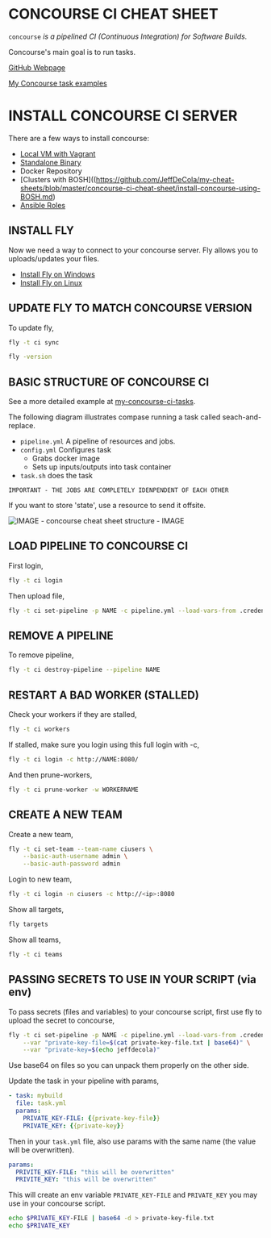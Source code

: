 # CONCOURSE CI CHEAT SHEET

`concourse` _is a pipelined CI (Continuous Integration) for
Software Builds._

Concourse's main goal is to run tasks.

[GitHub Webpage](https://jeffdecola.github.io/my-cheat-sheets/)

[My Concourse task examples](https://jeffdecola.github.io/my-concourse-ci-tasks/)

# INSTALL CONCOURSE CI SERVER

There are a few ways to install concourse:

* [Local VM with Vagrant](https://github.com/JeffDeCola/my-cheat-sheets/tree/master/concourse-ci-cheat-sheet/install-concourse-ci-on-virtualbox-using-vagrant)
* [Standalone Binary](https://github.com/JeffDeCola/my-cheat-sheets/blob/master/concourse-ci-cheat-sheet/install-concourse-binary-google-compute-engine.md)
* Docker Repository
* [Clusters with BOSH]((https://github.com/JeffDeCola/my-cheat-sheets/blob/master/concourse-ci-cheat-sheet/install-concourse-using-BOSH.md)
* [Ansible Roles](https://github.com/JeffDeCola/my-cheat-sheets/blob/master/concourse-ci-cheat-sheet/install-concourse-using-ansible-google-compute-engine.md)

## INSTALL FLY

Now we need a way to connect to your concourse server.
Fly allows you to uploads/updates your files.

* [Install Fly on Windows](https://github.com/JeffDeCola/my-cheat-sheets/blob/master/concourse-ci-cheat-sheet/install-fly-on-windows.md)
* [Install Fly on Linux](https://github.com/JeffDeCola/my-cheat-sheets/blob/master/concourse-ci-cheat-sheet/install-fly-on-linux.md)

## UPDATE FLY TO MATCH CONCOURSE VERSION

To update fly,

```bash
fly -t ci sync
```

```bash
fly -version
```

## BASIC STRUCTURE OF CONCOURSE CI

See a more detailed example at
[my-concourse-ci-tasks](https://jeffdecola.github.io/my-concourse-ci-tasks/).

The following diagram illustrates compase running a task called seach-and-replace.

* `pipeline.yml` A pipeline of resources and jobs.
* `config.yml` Configures task
  * Grabs docker image
  * Sets up inputs/outputs into task container
* `task.sh` does the task

`IMPORTANT - THE JOBS ARE COMPLETELY IDENPENDENT OF EACH OTHER`

If you want to store 'state', use a resource to send it offsite.

![IMAGE - concourse cheat sheet structure - IMAGE](../../../docs/pics/Concourse-structure.jpg)

## LOAD PIPELINE TO CONCOURSE CI

First login,

```bash
fly -t ci login
```

Then upload file,

```bash
fly -t ci set-pipeline -p NAME -c pipeline.yml --load-vars-from .credentials.yml
```

## REMOVE A PIPELINE

To remove pipeline,

```bash
fly -t ci destroy-pipeline --pipeline NAME
```


## RESTART A BAD WORKER (STALLED)

Check your workers if they are stalled,

```bash
fly -t ci workers
```

If stalled, make sure you login using this full login with -c,

```bash
fly -t ci login -c http://NAME:8080/
```

And then prune-workers,

```bash
fly -t ci prune-worker -w WORKERNAME
```

## CREATE A NEW TEAM

Create a new team,

```bash
fly -t ci set-team --team-name ciusers \
    --basic-auth-username admin \
    --basic-auth-password admin
```

Login to new team,

```bash
fly -t ci login -n ciusers -c http://<ip>:8080
```

Show all targets,

```bash
fly targets
```

Show all teams,

```bash
fly -t ci teams
```

## PASSING SECRETS TO USE IN YOUR SCRIPT (via env)

To pass secrets (files and variables) to your concourse script,
first use fly to upload the secret to concourse,

```bash
fly -t ci set-pipeline -p NAME -c pipeline.yml --load-vars-from .credentials.yml \
    --var "private-key-file=$(cat private-key-file.txt | base64)" \
    --var "private-key=$(echo jeffdecola)"
```

Use base64 on files so you can unpack them properly on the other side.

Update the task in your pipeline with params,

```yml
- task: mybuild
  file: task.yml
  params:
    PRIVATE_KEY-FILE: {{private-key-file}}
    PRIVATE_KEY: {{private-key}}
```

Then in your `task.yml` file, also use params with the same name
(the value will be overwritten).

```yml
params:
  PRIVITE_KEY-FILE: "this will be overwritten"
  PRIVITE_KEY: "this will be overwritten"
```

This will create an env variable `PRIVATE_KEY-FILE` and `PRIVATE_KEY` you
may use in your concourse script.

```bash
echo $PRIVATE_KEY-FILE | base64 -d > private-key-file.txt
echo $PRIVATE_KEY
```
